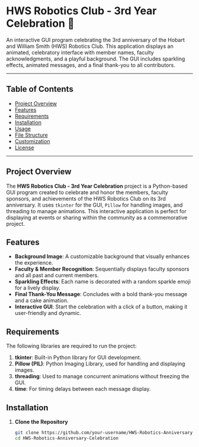 # HWS Robotics Club - 3rd Year Celebration 🎉

An interactive GUI program celebrating the 3rd anniversary of the Hobart and William Smith (HWS) Robotics Club. This application displays an animated, celebratory interface with member names, faculty acknowledgments, and a playful background. The GUI includes sparkling effects, animated messages, and a final thank-you to all contributors.

---

## Table of Contents

- [Project Overview](#project-overview)
- [Features](#features)
- [Requirements](#requirements)
- [Installation](#installation)
- [Usage](#usage)
- [File Structure](#file-structure)
- [Customization](#customization)
- [License](#license)

---

## Project Overview

The **HWS Robotics Club - 3rd Year Celebration** project is a Python-based GUI program created to celebrate and honor the members, faculty sponsors, and achievements of the HWS Robotics Club on its 3rd anniversary. It uses `tkinter` for the GUI, `Pillow` for handling images, and threading to manage animations. This interactive application is perfect for displaying at events or sharing within the community as a commemorative project.

## Features

- **Background Image**: A customizable background that visually enhances the experience.
- **Faculty & Member Recognition**: Sequentially displays faculty sponsors and all past and current members.
- **Sparkling Effects**: Each name is decorated with a random sparkle emoji for a lively display.
- **Final Thank-You Message**: Concludes with a bold thank-you message and a cake animation.
- **Interactive GUI**: Start the celebration with a click of a button, making it user-friendly and dynamic.

## Requirements

The following libraries are required to run the project:

1. **tkinter**: Built-in Python library for GUI development.
2. **Pillow (PIL)**: Python Imaging Library, used for handling and displaying images.
3. **threading**: Used to manage concurrent animations without freezing the GUI.
4. **time**: For timing delays between each message display.

## Installation

1. **Clone the Repository**
   ```bash
   git clone https://github.com/your-username/HWS-Robotics-Anniversary-Celebration.git
   cd HWS-Robotics-Anniversary-Celebration
